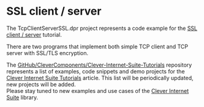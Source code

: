 # SSL client / server

The TcpClientServerSSL.dpr project represents a code example for the [SSL client / server](https://www.clevercomponents.com/portal/kb/a65/ssl-client-server.aspx) tutorial.   

There are two programs that implement both simple TCP client and TCP server with SSL/TLS encryption.   

The [GitHub/CleverComponents/Clever-Internet-Suite-Tutorials](https://github.com/CleverComponents/Clever-Internet-Suite-Tutorials) repository represents a list of examples, code snippets and demo projects for the [Clever Internet Suite Tutorials](https://www.clevercomponents.com/articles/article035/) article. This list will be periodically updated, new projects will be added.   
Please stay tuned to new examples and use cases of the [Clever Internet Suite](https://www.clevercomponents.com/products/inetsuite/) library.
